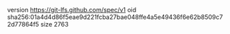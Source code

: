 version https://git-lfs.github.com/spec/v1
oid sha256:01a4d4d86f5eae9d221fcba27bae048ffe4a5e49436f6e62b8509c72d77864f5
size 2763
